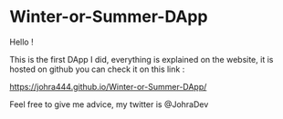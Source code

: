 # Winter-or-Summer-DApp

Hello !

This is the first DApp I did, everything is explained on the website, it is hosted on github you can check it on this link :

https://johra444.github.io/Winter-or-Summer-DApp/

Feel free to give me advice, my twitter is @JohraDev

